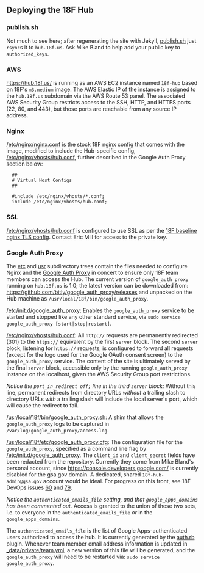 ## Deploying the 18F Hub

### publish.sh

Not much to see here; after regenerating the site with Jekyll, [publish.sh](publish.sh) just `rsync`s it to `hub.18f.us`. Ask Mike Bland to help add your public key to `authorized_keys`.

### AWS

https://hub.18f.us/ is running as an AWS EC2 instance named `18f-hub` based on 18F's `m3.medium` image. The AWS Elastic IP of the instance is assigned to the `hub.18f.us` subdomain via the AWS Route 53 panel. The associated AWS Security Group restricts access to the SSH, HTTP, and HTTPS ports (22, 80, and 443), but those ports are reachable from any source IP address.

### Nginx

[/etc/nginx/nginx.conf](etc/nginx/nginx.conf) is the stock 18F nginx config that comes with the image, modified to include the Hub-specific config, [/etc/nginx/vhosts/hub.conf](etc/nginx/vhosts/hub.conf), further described in the Google Auth Proxy section below:

```
  ##
  # Virtual Host Configs
  ##

  #include /etc/nginx/vhosts/*.conf;
  include /etc/nginx/vhosts/hub.conf;
```

### SSL

[/etc/nginx/vhosts/hub.conf](etc/nginx/vhosts/hub.conf) is configured to use SSL as per the [18F baseline nginx TLS config](https://github.com/18F/tls-standards/tree/master/configuration/nginx). Contact Eric Mill for access to the private key.

### Google Auth Proxy

The [etc](etc) and [usr](usr) subdirectory trees contain the files needed to configure Nginx and the [Google Auth Proxy](https://github.com/bitly/google_auth_proxy) in concert to ensure only 18F team members can access the Hub. The current version of `google_auth_proxy` running on `hub.18f.us` is 1.0; the latest version can be downloaded from: https://github.com/bitly/google_auth_proxy/releases and unpacked on the Hub machine as `/usr/local/18f/bin/google_auth_proxy`.

[/etc/init.d/google_auth_proxy](etc/init.d/google_auth_proxy): Enables the `google_auth_proxy` service to be started and stopped like any other standard service, via `sudo service google_auth_proxy [start|stop|restart]`.

[/etc/nginx/vhosts/hub.conf](etc/nginx/vhosts/hub.conf): All `http://` requests are permanently redirected (301) to the `https://` equivalent by the first `server` block. The second `server` block, listening for `https://` requests, is configured to forward all requests (except for the logo used for the Google OAuth consent screen) to the `google_auth_proxy` service. The content of the site is ultimately served by the final `server` block, accessible only by the running `google_auth_proxy` instance on the localhost, given the AWS Security Group port restrictions.

*Notice the `port_in_redirect off;` line in the third `server` block:* Without this line, permanent redirects from directory URLs _without_ a trailing slash to directory URLs _with_ a trailing slash will include the local server's port, which will cause the redirect to fail.

[/usr/local/18f/bin/google_auth_proxy.sh](usr/local/18f/bin/google_auth_proxy.sh): A shim that allows the `google_auth_proxy` logs to be captured in `/var/log/google_auth_proxy/access.log`.

[/usr/local/18f/etc/google_auth_proxy.cfg](usr/local/18f/etc/google_auth_proxy.cfg): The configuration file for the `google_auth_proxy`, specified as a command line flag by [/etc/init.d/google_auth_proxy](etc/init.d/google_auth_proxy). The `client_id` and `client_secret` fields have been redacted from the repository. Currently they come from Mike Bland's personal account, since https://console.developers.google.com/ is currently disabled for the gsa.gov domain. A dedicated, shared `18f-hub-admin@gsa.gov` account would be ideal. For progress on this front, see 18F DevOps issues [60](https://github.com/18F/DevOps/issues/60) and [79](https://github.com/18F/DevOps/issues/79).

*Notice the `authenticated_emails_file` setting, and that `google_apps_domains` has been commented out.* Access is granted to the union of these two sets, i.e. to everyone in the `authenticated_emails_file` _or_ in the `google_apps_domains`.

The `authenticated_emails_file` is the list of Google Apps-authenticated users authorized to access the hub. It is currently generated by the [auth.rb](../_plugins/auth.rb) plugin. Whenever team member email address information is updated in [_data/private/team.yml](../_data/private/team.yml), a new version of this file will be generated, and the `google_auth_proxy` will need to be restarted via: `sudo service google_auth_proxy`.
